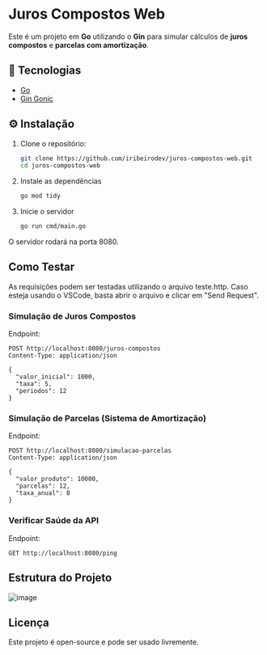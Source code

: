 # Juros Compostos Web  

Este é um projeto em **Go** utilizando o **Gin** para simular cálculos de **juros compostos** e **parcelas com amortização**.

## 📌 Tecnologias  

- [Go](https://go.dev/)  
- [Gin Gonic](https://github.com/gin-gonic/gin)  

## ⚙️ Instalação  

1. Clone o repositório:  
   ```sh
   git clone https://github.com/iribeirodev/juros-compostos-web.git
   cd juros-compostos-web


2. Instale as dependências
	```sh
	go mod tidy
	```

3. Inicie o servidor

   ```sh
   go run cmd/main.go
   ```

O servidor rodará na porta 8080.

## Como Testar
As requisições podem ser testadas utilizando o arquivo teste.http. Caso esteja usando o VSCode, basta abrir o arquivo e clicar em "Send Request".

### Simulação de Juros Compostos
Endpoint:
````
POST http://localhost:8080/juros-compostos
Content-Type: application/json

{
  "valor_inicial": 1000,
  "taxa": 5,
  "periodos": 12
}
````

### Simulação de Parcelas (Sistema de Amortização)
Endpoint:

```
POST http://localhost:8080/simulacao-parcelas
Content-Type: application/json

{
  "valor_produto": 10000,
  "parcelas": 12,
  "taxa_anual": 8
}
```

### Verificar Saúde da API
Endpoint:

```
GET http://localhost:8080/ping
```

## Estrutura do Projeto


![image](https://github.com/user-attachments/assets/8074fbc5-1f68-4238-b09c-6d05a548406d)

## Licença
Este projeto é open-source e pode ser usado livremente.

